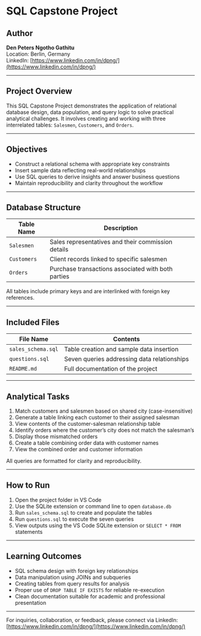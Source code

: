 # SQL Capstone Project

## Author  
**Den Peters Ngotho Gathitu**  
Location: Berlin, Germany  
LinkedIn: [https://www.linkedin.com/in/dpng/](https://www.linkedin.com/in/dpng/)

---

## Project Overview

This SQL Capstone Project demonstrates the application of relational database design, data population, and query logic to solve practical analytical challenges. It involves creating and working with three interrelated tables: `Salesmen`, `Customers`, and `Orders`.

---

## Objectives

- Construct a relational schema with appropriate key constraints
- Insert sample data reflecting real-world relationships
- Use SQL queries to derive insights and answer business questions
- Maintain reproducibility and clarity throughout the workflow

---

## Database Structure

| Table Name       | Description                                        |
|------------------|----------------------------------------------------|
| `Salesmen`       | Sales representatives and their commission details |
| `Customers`      | Client records linked to specific salesmen         |
| `Orders`         | Purchase transactions associated with both parties |

All tables include primary keys and are interlinked with foreign key references.

---

## Included Files

| File Name           | Contents                                           |
|---------------------|----------------------------------------------------|
| `sales_schema.sql`  | Table creation and sample data insertion           |
| `questions.sql`     | Seven queries addressing data relationships        |
| `README.md`         | Full documentation of the project                  |

---

## Analytical Tasks

1. Match customers and salesmen based on shared city (case-insensitive)
2. Generate a table linking each customer to their assigned salesman
3. View contents of the customer-salesman relationship table
4. Identify orders where the customer’s city does not match the salesman’s
5. Display those mismatched orders
6. Create a table combining order data with customer names
7. View the combined order and customer information

All queries are formatted for clarity and reproducibility.

---

## How to Run

1. Open the project folder in VS Code  
2. Use the SQLite extension or command line to open `database.db`  
3. Run `sales_schema.sql` to create and populate the tables  
4. Run `questions.sql` to execute the seven queries  
5. View outputs using the VS Code SQLite extension or `SELECT * FROM` statements

---

## Learning Outcomes

- SQL schema design with foreign key relationships  
- Data manipulation using JOINs and subqueries  
- Creating tables from query results for analysis  
- Proper use of `DROP TABLE IF EXISTS` for reliable re-execution  
- Clean documentation suitable for academic and professional presentation

---

For inquiries, collaboration, or feedback, please connect via LinkedIn:  
[https://www.linkedin.com/in/dpng/](https://www.linkedin.com/in/dpng/)
